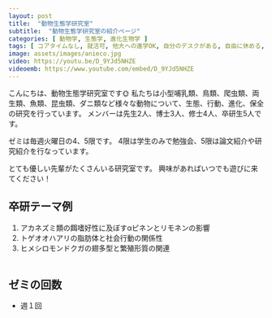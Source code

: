 ```yaml
---
layout: post
title:  "動物生態学研究室"
subtitle:  "動物生態学研究室の紹介ページ"
categories: [ 動物学, 生態学, 進化生物学 ]
tags: [ コアタイムなし, 就活可, 他大への進学OK, 自分のデスクがある, 自由に休める, 研究テーマを自分で決める, 研究テーマが与えられる ]
image: assets/images/anieco.jpg
video: https://youtu.be/D_9YJd5NHZE
videoemb: https://www.youtube.com/embed/D_9YJd5NHZE
---
```


こんにちは、動物生態学研究室です🌞
私たちは小型哺乳類、鳥類、爬虫類、両生類、魚類、昆虫類、ダニ類など様々な動物について、生態、行動、進化、保全の研究を行っています。
メンバーは先生2人、博士3人、修士4人、卒研生5人です。

ゼミは毎週火曜日の4、5限です。
4限は学生のみで勉強会、5限は論文紹介や研究紹介を行なっています。

とても優しい先輩がたくさんいる研究室です。
興味があればいつでも遊びに来てください！

## 卒研テーマ例
1. アカネズミ類の餌嗜好性に及ぼすαピネンとリモネンの影響
2. トゲオオハアリの脂肪体と社会行動の関係性
3. ヒメシロモンドクガの翅多型と繁殖形質の関連
<br /><br />
   
## ゼミの回数
- 週１回
<br /><br />

